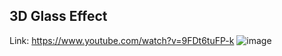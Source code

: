## 3D Glass Effect

Link: https://www.youtube.com/watch?v=9FDt6tuFP-k
![image](https://github.com/user-attachments/assets/6e5423b6-e885-4d91-9307-3df417618fdd)
